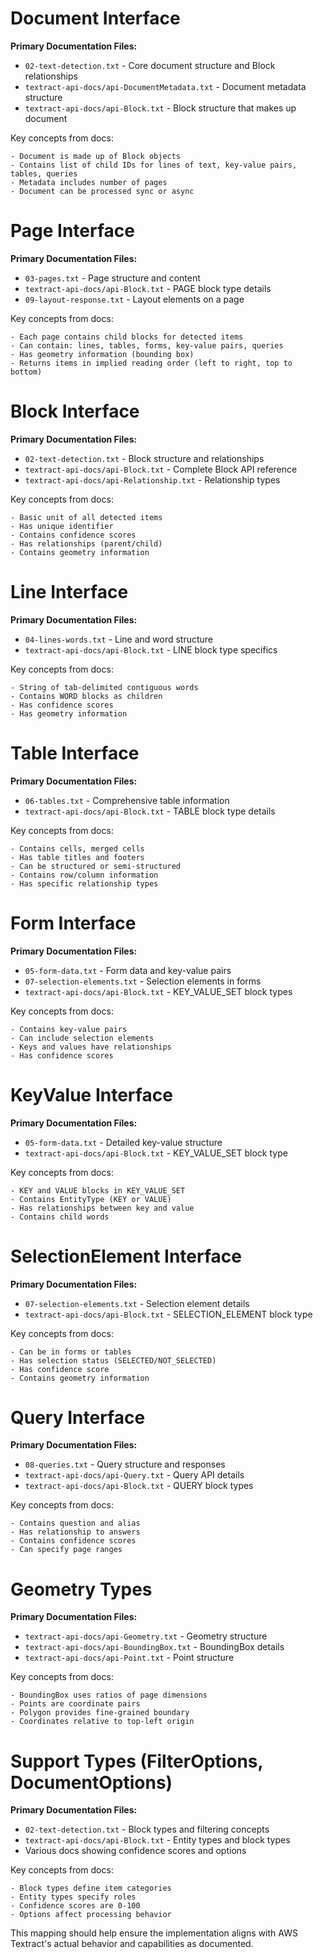 # Document Interface
**Primary Documentation Files:**
- `02-text-detection.txt` - Core document structure and Block relationships
- `textract-api-docs/api-DocumentMetadata.txt` - Document metadata structure
- `textract-api-docs/api-Block.txt` - Block structure that makes up document

Key concepts from docs:
```
- Document is made up of Block objects
- Contains list of child IDs for lines of text, key-value pairs, tables, queries
- Metadata includes number of pages
- Document can be processed sync or async
```

# Page Interface
**Primary Documentation Files:**
- `03-pages.txt` - Page structure and content
- `textract-api-docs/api-Block.txt` - PAGE block type details
- `09-layout-response.txt` - Layout elements on a page

Key concepts from docs:
```
- Each page contains child blocks for detected items
- Can contain: lines, tables, forms, key-value pairs, queries
- Has geometry information (bounding box)
- Returns items in implied reading order (left to right, top to bottom)
```

# Block Interface
**Primary Documentation Files:**
- `02-text-detection.txt` - Block structure and relationships
- `textract-api-docs/api-Block.txt` - Complete Block API reference
- `textract-api-docs/api-Relationship.txt` - Relationship types

Key concepts from docs:
```
- Basic unit of all detected items
- Has unique identifier
- Contains confidence scores
- Has relationships (parent/child)
- Contains geometry information
```

# Line Interface
**Primary Documentation Files:**
- `04-lines-words.txt` - Line and word structure
- `textract-api-docs/api-Block.txt` - LINE block type specifics

Key concepts from docs:
```
- String of tab-delimited contiguous words
- Contains WORD blocks as children
- Has confidence scores
- Has geometry information
```

# Table Interface
**Primary Documentation Files:**
- `06-tables.txt` - Comprehensive table information
- `textract-api-docs/api-Block.txt` - TABLE block type details

Key concepts from docs:
```
- Contains cells, merged cells
- Has table titles and footers
- Can be structured or semi-structured
- Contains row/column information
- Has specific relationship types
```

# Form Interface
**Primary Documentation Files:**
- `05-form-data.txt` - Form data and key-value pairs
- `07-selection-elements.txt` - Selection elements in forms
- `textract-api-docs/api-Block.txt` - KEY_VALUE_SET block types

Key concepts from docs:
```
- Contains key-value pairs
- Can include selection elements
- Keys and values have relationships
- Has confidence scores
```

# KeyValue Interface
**Primary Documentation Files:**
- `05-form-data.txt` - Detailed key-value structure
- `textract-api-docs/api-Block.txt` - KEY_VALUE_SET block type

Key concepts from docs:
```
- KEY and VALUE blocks in KEY_VALUE_SET
- Contains EntityType (KEY or VALUE)
- Has relationships between key and value
- Contains child words
```

# SelectionElement Interface
**Primary Documentation Files:**
- `07-selection-elements.txt` - Selection element details
- `textract-api-docs/api-Block.txt` - SELECTION_ELEMENT block type

Key concepts from docs:
```
- Can be in forms or tables
- Has selection status (SELECTED/NOT_SELECTED)
- Has confidence score
- Contains geometry information
```

# Query Interface
**Primary Documentation Files:**
- `08-queries.txt` - Query structure and responses
- `textract-api-docs/api-Query.txt` - Query API details
- `textract-api-docs/api-Block.txt` - QUERY block types

Key concepts from docs:
```
- Contains question and alias
- Has relationship to answers
- Contains confidence scores
- Can specify page ranges
```

# Geometry Types
**Primary Documentation Files:**
- `textract-api-docs/api-Geometry.txt` - Geometry structure
- `textract-api-docs/api-BoundingBox.txt` - BoundingBox details
- `textract-api-docs/api-Point.txt` - Point structure

Key concepts from docs:
```
- BoundingBox uses ratios of page dimensions
- Points are coordinate pairs
- Polygon provides fine-grained boundary
- Coordinates relative to top-left origin
```

# Support Types (FilterOptions, DocumentOptions)
**Primary Documentation Files:**
- `02-text-detection.txt` - Block types and filtering concepts
- `textract-api-docs/api-Block.txt` - Entity types and block types
- Various docs showing confidence scores and options

Key concepts from docs:
```
- Block types define item categories
- Entity types specify roles
- Confidence scores are 0-100
- Options affect processing behavior
```

This mapping should help ensure the implementation aligns with AWS Textract's actual behavior and capabilities as documented.

